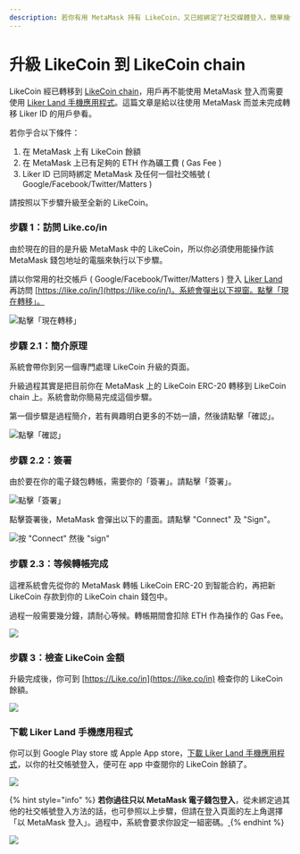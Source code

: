 ```yaml
---
description: 若你有用 MetaMask 持有 LikeCoin，又已經綁定了社交媒體登入，簡單幾個步驟便可完成升級！
---
```


# 升級 LikeCoin 到 LikeCoin chain

LikeCoin 經已轉移到 [LikeCoin chain](https://docs.like.co/v/zh/guides/governance/likecoin-chain)，用戶再不能使用 MetaMask 登入而需要使用 [Liker Land 手機應用程式](https://liker.land/getapp)。這篇文章是給以往使用 MetaMask 而並未完成轉移 Liker ID 的用戶參看。

若你乎合以下條件：

1. 在 MetaMask 上有 LikeCoin 餘額
2. 在 MetaMask 上已有足夠的 ETH 作為礦工費 \( Gas Fee \)
3. Liker ID 已同時綁定 MetaMask 及任何一個社交帳號 \( Google/Facebook/Twitter/Matters \)

請按照以下步驟升級至全新的 LikeCoin。

### 步驟 1：訪問 Like.co/in <a id="-1--likecoin-"></a>

由於現在的目的是升級 MetaMask 中的 LikeCoin，所以你必須使用能操作該 MetaMask 錢包地址的電腦來執行以下步驟。

請以你常用的社交帳戶 \( Google/Facebook/Twitter/Matters \) 登入 [Liker Land](https://liker.land/) 再訪問 [https://like.co/in/](https://like.co/in/)。系統會彈出以下視窗。點擊「現在轉移」。

![&#x9EDE;&#x64CA;&#x300C;&#x73FE;&#x5728;&#x8F49;&#x79FB;&#x300D;](../../../.gitbook/assets/likecoin-migration-1.png)

### 步驟 2.1：簡介原理

系統會帶你到另一個專門處理 LikeCoin 升級的頁面。

升級過程其實是把目前你在 MetaMask 上的 LikeCoin ERC-20 轉移到 LikeCoin chain 上。系統會助你簡易完成這個步驟。

第一個步驟是過程簡介，若有興趣明白更多的不妨一讀，然後請點擊「確認」。

![&#x9EDE;&#x64CA;&#x300C;&#x78BA;&#x8A8D;&#x300D;](../../../.gitbook/assets/likecoin-migration-2.png)

### 步驟 2.2：簽署 <a id="-22-"></a>

由於要在你的電子錢包轉帳，需要你的「簽署」。請點擊「簽署」。

![&#x9EDE;&#x64CA;&#x300C;&#x7C3D;&#x7F72;&#x300D;](../../../.gitbook/assets/likecoin-migration-3.png)

點擊簽署後，MetaMask 會彈出以下的畫面。請點擊 "Connect" 及 "Sign"。

![&#x6309; &quot;Connect&quot; &#x7136;&#x5F8C; &quot;sign&quot;](../../../.gitbook/assets/likecoin-migration-4.png)

### 步驟 2.3：等候轉帳完成

這裡系統會先從你的 MetaMask 轉帳 LikeCoin ERC-20 到智能合約，再把新 LikeCoin 存款到你的 LikeCoin chain 錢包中。

過程一般需要幾分鐘，請耐心等候。轉帳期間會扣除 ETH 作為操作的 Gas Fee。

![](../../../.gitbook/assets/likecoin-migration-5.png)

### 步驟 3：檢查 LikeCoin 金額 <a id="step-3-check-your-likecoin-balance"></a>

 升級完成後，你可到 [https://Like.co/in](https://like.co/in) 檢查你的 LikeCoin 餘額。  


![](../../../.gitbook/assets/likecoin-migration-6.png)

### 下載 Liker Land 手機應用程式 <a id="-liker-land-"></a>

你可以到 Google Play store 或 Apple App store，[下載 Liker Land 手機應用程式](https://liker.land/getapp)，以你的社交帳號登入，便可在 app 中查閱你的 LikeCoin 餘額了。

![](../../../.gitbook/assets/likecoin-migration-7.png)

{% hint style="info" %}
**若你過往只以 MetaMask 電子錢包登入**，從未綁定過其他的社交帳號登入方法的話，也可參照以上步驟，但請在登入頁面的左上角選擇「以 MetaMask 登入」。過程中，系統會要求你設定一組密碼。[](https://matters.news/@likecoin/my-eth-shop%E5%B0%87%E6%94%AF%E6%8F%B4%E6%96%B0%E7%89%88%E6%9C%AC%E7%9A%84like-coin-zdpuAwgQLCHC7afNfU6Cn7EuUeLT6MKUTptUGj5i9jgqPt6Kj)
{% endhint %}

![](../../../.gitbook/assets/login-with-metamask.png)


